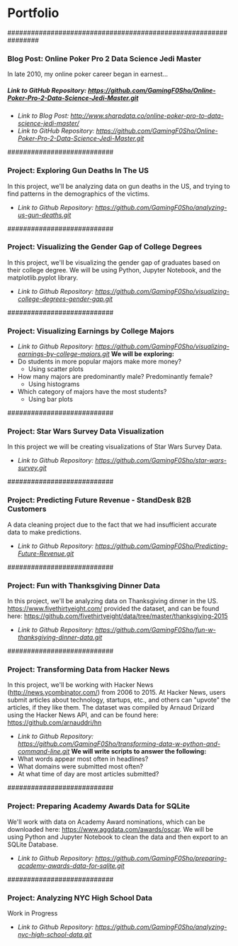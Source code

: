 # Portfolio
################################################################
### Blog Post: Online Poker Pro 2 Data Science Jedi Master
In late 2010, my online poker career began in earnest...
##### *Link to GitHub Repository: https://github.com/GamingF0Sho/Online-Poker-Pro-2-Data-Science-Jedi-Master.git*
- *Link to Blog Post: http://www.sharpdata.co/online-poker-pro-to-data-science-jedi-master/*
- *Link to GitHub Repository: https://github.com/GamingF0Sho/Online-Poker-Pro-2-Data-Science-Jedi-Master.git*
         
         
###########################
### Project: Exploring Gun Deaths In The US
In this project, we'll be analyzing data on gun deaths in the US, and trying to find patterns in the demographics of the victims.
- *Link to Github Repository: https://github.com/GamingF0Sho/analyzing-us-gun-deaths.git*


###########################
### Project: Visualizing the Gender Gap of College Degrees
In this project, we'll be visualizing the gender gap of graduates based on their college degree. We will be using Python, Jupyter Notebook, and the matplotlib.pyplot library.
- *Link to Github Repository: https://github.com/GamingF0Sho/visualizing-college-degrees-gender-gap.git*


###########################
### Project: Visualizing Earnings by College Majors
- *Link to Github Repository: https://github.com/GamingF0Sho/visualizing-earnings-by-college-majors.git*
**We will be exploring:**
- Do students in more popular majors make more money?
  - Using scatter plots
- How many majors are predominantly male? Predominantly female?
  - Using histograms
- Which category of majors have the most students?
  - Using bar plots


###########################
### Project: Star Wars Survey Data Visualization
In this project we will be creating visualizations of Star Wars Survey Data.
- *Link to Github Repository: https://github.com/GamingF0Sho/star-wars-survey.git*


###########################
### Project: Predicting Future Revenue - StandDesk B2B Customers
A data cleaning project due to the fact that we had insufficient accurate data to make predictions.
- *Link to Github Repository: https://github.com/GamingF0Sho/Predicting-Future-Revenue.git*

###########################
### Project: Fun with Thanksgiving Dinner Data
In this project, we'll be analyzing data on Thanksgiving dinner in the US. https://www.fivethirtyeight.com/ provided the dataset, and can be found here: https://github.com/fivethirtyeight/data/tree/master/thanksgiving-2015
- *Link to Github Repository: https://github.com/GamingF0Sho/fun-w-thanksgiving-dinner-data.git*


###########################
### Project: Transforming Data from Hacker News
In this project, we'll be working with Hacker News (http://news.ycombinator.com/) from 2006 to 2015. At Hacker News, users submit articles about technology, startups, etc., and others can "upvote" the articles, if they like them. The dataset was compiled by Arnaud Drizard using the Hacker News API, and can be found here: https://github.com/arnauddri/hn
- *Link to Github Repository: https://github.com/GamingF0Sho/transforming-data-w-python-and-command-line.git*
**We will write scripts to answer the following:**
- What words appear most often in headlines?
- What domains were submitted most often?
- At what time of day are most articles submitted?


###########################
### Project: Preparing Academy Awards Data for SQLite
We'll work with data on Academy Award nominations, which can be downloaded here: https://www.aggdata.com/awards/oscar. We will be using Python and Jupyter Notebook to clean the data and then export to an SQLite Database.
- *Link to Github Repository: https://github.com/GamingF0Sho/preparing-academy-awards-data-for-sqlite.git*


###########################
### Project: Analyzing NYC High School Data
Work in Progress
- *Link to Github Repository: https://github.com/GamingF0Sho/analyzing-nyc-high-school-data.git*

